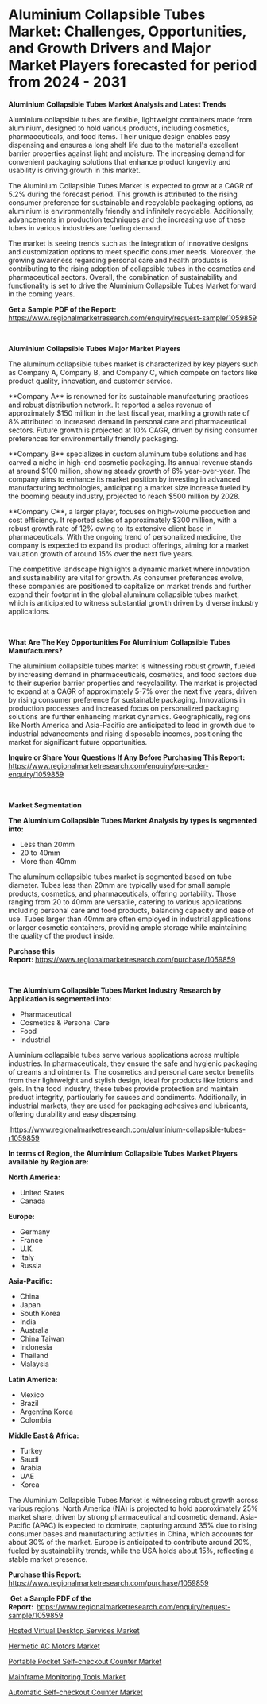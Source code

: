 <p><h1>Aluminium Collapsible Tubes Market: Challenges, Opportunities, and Growth Drivers and Major Market Players forecasted for period from 2024 - 2031</h1></p><p><strong>Aluminium Collapsible Tubes Market Analysis and Latest Trends</strong></p>
<p><p>Aluminium collapsible tubes are flexible, lightweight containers made from aluminium, designed to hold various products, including cosmetics, pharmaceuticals, and food items. Their unique design enables easy dispensing and ensures a long shelf life due to the material's excellent barrier properties against light and moisture. The increasing demand for convenient packaging solutions that enhance product longevity and usability is driving growth in this market.</p><p>The Aluminium Collapsible Tubes Market is expected to grow at a CAGR of 5.2% during the forecast period. This growth is attributed to the rising consumer preference for sustainable and recyclable packaging options, as aluminium is environmentally friendly and infinitely recyclable. Additionally, advancements in production techniques and the increasing use of these tubes in various industries are fueling demand. </p><p>The market is seeing trends such as the integration of innovative designs and customization options to meet specific consumer needs. Moreover, the growing awareness regarding personal care and health products is contributing to the rising adoption of collapsible tubes in the cosmetics and pharmaceutical sectors. Overall, the combination of sustainability and functionality is set to drive the Aluminium Collapsible Tubes Market forward in the coming years.</p></p>
<p><strong>Get a Sample PDF of the Report:&nbsp;</strong> <a href="https://www.regionalmarketresearch.com/enquiry/request-sample/1059859">https://www.regionalmarketresearch.com/enquiry/request-sample/1059859</a></p>
<p>&nbsp;</p>
<p><strong>Aluminium Collapsible Tubes Major Market Players</strong></p>
<p><p>The aluminum collapsible tubes market is characterized by key players such as Company A, Company B, and Company C, which compete on factors like product quality, innovation, and customer service. </p><p>**Company A** is renowned for its sustainable manufacturing practices and robust distribution network. It reported a sales revenue of approximately $150 million in the last fiscal year, marking a growth rate of 8% attributed to increased demand in personal care and pharmaceutical sectors. Future growth is projected at 10% CAGR, driven by rising consumer preferences for environmentally friendly packaging.</p><p>**Company B** specializes in custom aluminum tube solutions and has carved a niche in high-end cosmetic packaging. Its annual revenue stands at around $100 million, showing steady growth of 6% year-over-year. The company aims to enhance its market position by investing in advanced manufacturing technologies, anticipating a market size increase fueled by the booming beauty industry, projected to reach $500 million by 2028.</p><p>**Company C**, a larger player, focuses on high-volume production and cost efficiency. It reported sales of approximately $300 million, with a robust growth rate of 12% owing to its extensive client base in pharmaceuticals. With the ongoing trend of personalized medicine, the company is expected to expand its product offerings, aiming for a market valuation growth of around 15% over the next five years.</p><p>The competitive landscape highlights a dynamic market where innovation and sustainability are vital for growth. As consumer preferences evolve, these companies are positioned to capitalize on market trends and further expand their footprint in the global aluminum collapsible tubes market, which is anticipated to witness substantial growth driven by diverse industry applications.</p></p>
<p>&nbsp;</p>
<p><strong>What Are The Key Opportunities For Aluminium Collapsible Tubes Manufacturers?</strong></p>
<p><p>The aluminium collapsible tubes market is witnessing robust growth, fueled by increasing demand in pharmaceuticals, cosmetics, and food sectors due to their superior barrier properties and recyclability. The market is projected to expand at a CAGR of approximately 5-7% over the next five years, driven by rising consumer preference for sustainable packaging. Innovations in production processes and increased focus on personalized packaging solutions are further enhancing market dynamics. Geographically, regions like North America and Asia-Pacific are anticipated to lead in growth due to industrial advancements and rising disposable incomes, positioning the market for significant future opportunities.</p></p>
<p><strong>Inquire or Share Your Questions If Any Before Purchasing This Report:</strong> <a href="https://www.regionalmarketresearch.com/enquiry/pre-order-enquiry/1059859">https://www.regionalmarketresearch.com/enquiry/pre-order-enquiry/1059859</a></p>
<p>&nbsp;</p>
<p><strong>Market Segmentation</strong></p>
<p><strong>The Aluminium Collapsible Tubes Market Analysis by types is segmented into:</strong></p>
<p><ul><li>Less than 20mm</li><li>20 to 40mm</li><li>More than 40mm</li></ul></p>
<p><p>The aluminum collapsible tubes market is segmented based on tube diameter. Tubes less than 20mm are typically used for small sample products, cosmetics, and pharmaceuticals, offering portability. Those ranging from 20 to 40mm are versatile, catering to various applications including personal care and food products, balancing capacity and ease of use. Tubes larger than 40mm are often employed in industrial applications or larger cosmetic containers, providing ample storage while maintaining the quality of the product inside.</p></p>
<p><strong>Purchase this Report:&nbsp;</strong><a href="https://www.regionalmarketresearch.com/purchase/1059859">https://www.regionalmarketresearch.com/purchase/1059859</a></p>
<p>&nbsp;</p>
<p><strong>The Aluminium Collapsible Tubes Market Industry Research by Application is segmented into:</strong></p>
<p><ul><li>Pharmaceutical</li><li>Cosmetics & Personal Care</li><li>Food</li><li>Industrial</li></ul></p>
<p><p>Aluminium collapsible tubes serve various applications across multiple industries. In pharmaceuticals, they ensure the safe and hygienic packaging of creams and ointments. The cosmetics and personal care sector benefits from their lightweight and stylish design, ideal for products like lotions and gels. In the food industry, these tubes provide protection and maintain product integrity, particularly for sauces and condiments. Additionally, in industrial markets, they are used for packaging adhesives and lubricants, offering durability and easy dispensing.</p></p>
<p><a href="https://www.regionalmarketresearch.com/aluminium-collapsible-tubes-r1059859">&nbsp;https://www.regionalmarketresearch.com/aluminium-collapsible-tubes-r1059859</a></p>
<p><strong>In terms of Region, the Aluminium Collapsible Tubes Market Players available by Region are:</strong></p>
<p>
    <p> <strong> North America: </strong>
        <ul>
            <li>United States</li>
            <li>Canada</li>
        </ul>
        </p> 
    <p> <strong> Europe: </strong>
        <ul>
            <li>Germany</li>
            <li>France</li>
            <li>U.K.</li>
            <li>Italy</li>
            <li>Russia</li>
        </ul>
        </p> 
    <p> <strong> Asia-Pacific: </strong>
        <ul>
            <li>China</li>
            <li>Japan</li>
            <li>South Korea</li>
            <li>India</li>
            <li>Australia</li>
            <li>China Taiwan</li>
            <li>Indonesia</li>
            <li>Thailand</li>
            <li>Malaysia</li>
        </ul>
        </p> 
    <p> <strong> Latin America: </strong>
        <ul>
            <li>Mexico</li>
            <li>Brazil</li>
            <li>Argentina Korea</li>
            <li>Colombia</li>
        </ul>
        </p> 
    <p> <strong> Middle East & Africa: </strong>
        <ul>
            <li>Turkey</li>
            <li>Saudi</li>
            <li>Arabia</li>
            <li>UAE</li>
            <li>Korea</li>
        </ul>
    </p>
    </p>
<p><p>The Aluminium Collapsible Tubes Market is witnessing robust growth across various regions. North America (NA) is projected to hold approximately 25% market share, driven by strong pharmaceutical and cosmetic demand. Asia-Pacific (APAC) is expected to dominate, capturing around 35% due to rising consumer bases and manufacturing activities in China, which accounts for about 30% of the market. Europe is anticipated to contribute around 20%, fueled by sustainability trends, while the USA holds about 15%, reflecting a stable market presence.</p></p>
<p><strong>Purchase this Report: </strong><a href="https://www.regionalmarketresearch.com/purchase/1059859">https://www.regionalmarketresearch.com/purchase/1059859</a></p>
<p>&nbsp;<strong>Get a Sample PDF of the Report:&nbsp;&nbsp;</strong><a href="https://www.regionalmarketresearch.com/enquiry/request-sample/1059859">https://www.regionalmarketresearch.com/enquiry/request-sample/1059859</a></p>
<p><strong></strong></p>
<p><p><a href="https://www.linkedin.com/pulse/hosted-virtual-desktop-services-market-size-growing-cagr-hbbwc">Hosted Virtual Desktop Services Market</a></p><p><a href="https://issuu.com/reportprime-2/docs/hermetic-ac-motors-market-size-2030_fd105e22be7ce6">Hermetic AC Motors Market</a></p><p><a href="https://medium.com/@noemichandler55/what-is-driving-the-global-portable-pocket-self-checkout-counter-market-b0a5bee276f8">Portable Pocket Self-checkout Counter Market</a></p><p><a href="https://www.linkedin.com/pulse/pioneering-growth-analyzing-global-mainframe-monitoring-tools-imjbf?trackingId=YjeszRwzTBWU1JRQ%2F4Gh%2BQ%3D%3D">Mainframe Monitoring Tools Market</a></p><p><a href="https://medium.com/@noemichandler55/driving-market-forces-in-the-automatic-self-checkout-counter-market-market-trends-and-future-60922f28adbc?postPublishedType=repub">Automatic Self-checkout Counter Market</a></p></p>